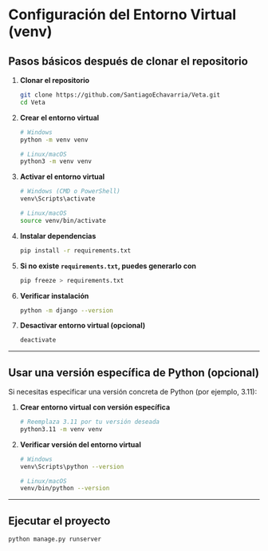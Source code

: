 # Configuración del Entorno Virtual (venv)

## Pasos básicos después de clonar el repositorio

1. **Clonar el repositorio**
   ```bash
   git clone https://github.com/SantiagoEchavarria/Veta.git
   cd Veta
   ```
2. **Crear el entorno virtual**
   ```bash
   # Windows
   python -m venv venv

   # Linux/macOS
   python3 -m venv venv
   ```
3. **Activar el entorno virtual**
   ```bash
   # Windows (CMD o PowerShell)
   venv\Scripts\activate

   # Linux/macOS
   source venv/bin/activate
   ```
4. **Instalar dependencias**
   ```bash
   pip install -r requirements.txt
   ```
5. **Si no existe `requirements.txt`, puedes generarlo con**
    ```bash
    pip freeze > requirements.txt
    ```
6. **Verificar instalación**
   ```bash
   python -m django --version
   ```
7. **Desactivar entorno virtual (opcional)**
   ```bash
   deactivate
   ```

---

## Usar una versión específica de Python (opcional)

Si necesitas especificar una versión concreta de Python (por ejemplo, 3.11):

1. **Crear entorno virtual con versión específica**
   ```bash
   # Reemplaza 3.11 por tu versión deseada
   python3.11 -m venv venv
   ```
2. **Verificar versión del entorno virtual**
   ```bash
   # Windows
   venv\Scripts\python --version

   # Linux/macOS
   venv/bin/python --version
   ```

---

## Ejecutar el proyecto  
```bash
python manage.py runserver
```

